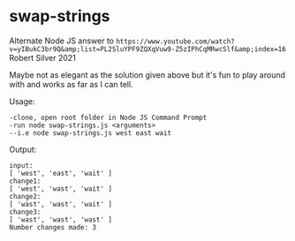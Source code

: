 # swap-strings
Alternate Node JS answer to 
```https://www.youtube.com/watch?v=yIBukC3br9Q&amp;list=PL2SluYPF9ZQXqVuw9-Z5zIPhCqMRwcSlf&amp;index=16```
Robert Silver 2021

Maybe not as elegant as the solution given above but it's fun to play around with and works as far as I can tell.

Usage:
```
-clone, open root folder in Node JS Command Prompt
-run node swap-strings.js <arguments>
--i.e node swap-strings.js west east wait
```

Output:
```
input:
[ 'west', 'east', 'wait' ]
change1:
[ 'west', 'wast', 'wait' ]
change2:
[ 'wast', 'wast', 'wait' ]
change3:
[ 'wast', 'wast', 'wast' ]
Number changes made: 3
```
